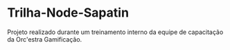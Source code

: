 # Trilha-Node-Sapatin
Projeto realizado durante um treinamento interno da equipe de capacitação da Orc'estra Gamificação.

